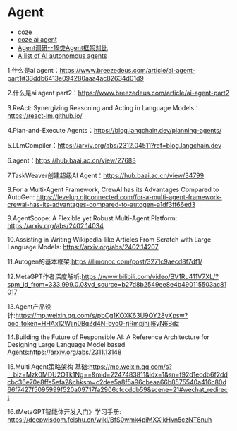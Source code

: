 # Agent

- [coze](https://www.coze.cn/store/bot)
- [coze ai agent](https://juejin.cn/post/7330426020997382184)
- [Agent调研--19类Agent框架对比](https://mp.weixin.qq.com/s/rogMCoS1zDN0mAAC5EKhFQ)
- [A list of AI autonomous agents](https://github.com/e2b-dev/awesome-ai-agents)

1.什么是ai agent：https://www.breezedeus.com/article/ai-agent-part1#33ddb6413e094280aaa4ac82634d01d9

2.什么是ai agent part2：https://www.breezedeus.com/article/ai-agent-part2

3.ReAct: Synergizing Reasoning and Acting in Language Models：https://react-lm.github.io/

4.Plan-and-Execute Agents：https://blog.langchain.dev/planning-agents/

5.LLmCompiler：https://arxiv.org/abs/2312.04511?ref=blog.langchain.dev

6.agent：https://hub.baai.ac.cn/view/27683

7.TaskWeaver创建超级AI Agent：https://hub.baai.ac.cn/view/34799

8.For a Multi-Agent Framework, CrewAI has its Advantages Compared to AutoGen: https://levelup.gitconnected.com/for-a-multi-agent-framework-crewai-has-its-advantages-compared-to-autogen-a1df3ff66ed3

9.AgentScope: A Flexible yet Robust Multi-Agent Platform: https://arxiv.org/abs/2402.14034

10.Assisting in Writing Wikipedia-like Articles From Scratch with Large Language Models: https://arxiv.org/abs/2402.14207

11.Autogen的基本框架:https://limoncc.com/post/3271c9aecd8f7df1/

12.MetaGPT作者深度解析:https://www.bilibili.com/video/BV1Ru411V7XL/?spm_id_from=333.999.0.0&vd_source=b27d8b2549ee8e4b490115503ac81017

13.Agent产品设计:https://mp.weixin.qq.com/s/pbCg1KOXK63U9QY28yXpsw?poc_token=HHAx12Wjjn0BqZd4N-byo0-rjRmpjhjjl6yN6Bdz

14.Building the Future of Responsible AI: A Reference Architecture for Designing Large Language Model based Agents:https://arxiv.org/abs/2311.13148

15.Multi Agent策略架构 基础:https://mp.weixin.qq.com/s?__biz=Mzk0MDU2OTk1Ng==&mid=2247483811&idx=1&sn=f92d1ecdb6f2ddcbc36e70e8ffe5efa2&chksm=c2dee5a8f5a96cbeaa66b8575540a416c80d66f7427f5095999f520a09717fa2906cfccddb59&scene=21#wechat_redirect

16.《MetaGPT智能体开发入门》学习手册: https://deepwisdom.feishu.cn/wiki/BfS0wmk4piMXXIkHvn5czNT8nuh